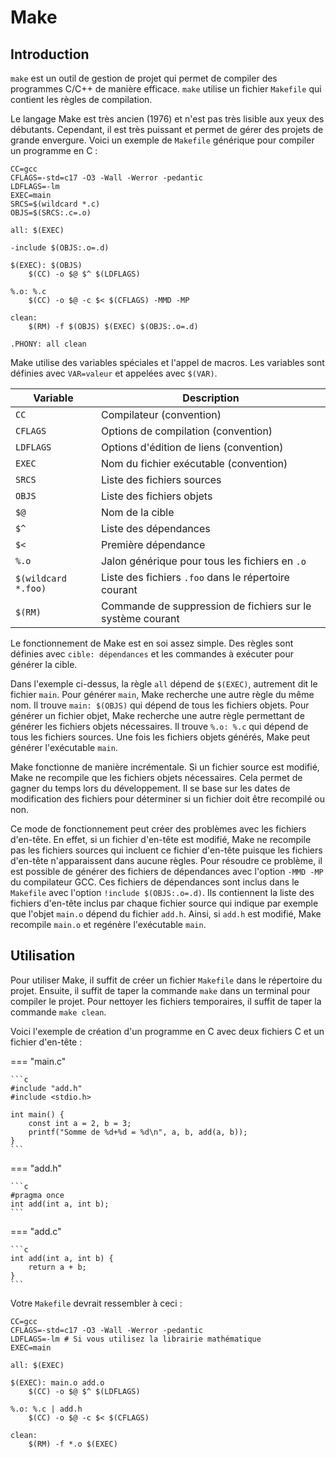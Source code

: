 # Make

## Introduction

`make` est un outil de gestion de projet qui permet de compiler des programmes C/C++ de manière efficace. `make` utilise un fichier `Makefile` qui contient les règles de compilation.

Le langage Make est très ancien (1976) et n'est pas très lisible aux yeux des débutants. Cependant, il est très puissant et permet de gérer des projets de grande envergure. Voici un exemple de `Makefile` générique pour compiler un programme en C :

```make
CC=gcc
CFLAGS=-std=c17 -O3 -Wall -Werror -pedantic
LDFLAGS=-lm
EXEC=main
SRCS=$(wildcard *.c)
OBJS=$(SRCS:.c=.o)

all: $(EXEC)

-include $(OBJS:.o=.d)

$(EXEC): $(OBJS)
    $(CC) -o $@ $^ $(LDFLAGS)

%.o: %.c
    $(CC) -o $@ -c $< $(CFLAGS) -MMD -MP

clean:
    $(RM) -f $(OBJS) $(EXEC) $(OBJS:.o=.d)

.PHONY: all clean
```

Make utilise des variables spéciales et l'appel de macros. Les variables sont définies avec `VAR=valeur` et appelées avec `$(VAR)`.

| Variable            | Description                                                |
| ------------------- | ---------------------------------------------------------- |
| `CC`                | Compilateur (convention)                                   |
| `CFLAGS`            | Options de compilation (convention)                        |
| `LDFLAGS`           | Options d'édition de liens (convention)                    |
| `EXEC`              | Nom du fichier exécutable (convention)                     |
| `SRCS`              | Liste des fichiers sources                                 |
| `OBJS`              | Liste des fichiers objets                                  |
| `$@`                | Nom de la cible                                            |
| `$^`                | Liste des dépendances                                      |
| `$<`                | Première dépendance                                        |
| `%.o`               | Jalon générique pour tous les fichiers en `.o`             |
| `$(wildcard *.foo)` | Liste des fichiers `.foo` dans le répertoire courant       |
| `$(RM)`             | Commande de suppression de fichiers sur le système courant |

Le fonctionnement de Make est en soi assez simple. Des règles sont définies avec `cible: dépendances` et les commandes à exécuter pour générer la cible.

Dans l'exemple ci-dessus, la règle `all` dépend de `$(EXEC)`, autrement dit le fichier `main`. Pour générer `main`, Make recherche une autre règle du même nom. Il trouve `main: $(OBJS)` qui dépend de tous les fichiers objets. Pour générer un fichier objet, Make recherche une autre règle permettant de générer les fichiers objets nécessaires. Il trouve `%.o: %.c` qui dépend de tous les fichiers sources. Une fois les fichiers objets générés, Make peut générer l'exécutable `main`.

Make fonctionne de manière incrémentale. Si un fichier source est modifié, Make ne recompile que les fichiers objets nécessaires. Cela permet de gagner du temps lors du développement. Il se base sur les dates de modification des fichiers pour déterminer si un fichier doit être recompilé ou non.

Ce mode de fonctionnement peut créer des problèmes avec les fichiers d'en-tête. En effet, si un fichier d'en-tête est modifié, Make ne recompile pas les fichiers sources qui incluent ce fichier d'en-tête puisque les fichiers d'en-tête n'apparaissent dans aucune règles. Pour résoudre ce problème, il est possible de générer des fichiers de dépendances avec l'option `-MMD -MP` du compilateur GCC. Ces fichiers de dépendances sont inclus dans le `Makefile` avec l'option `!include $(OBJS:.o=.d)`. Ils contiennent la liste des fichiers d'en-tête inclus par chaque fichier source qui indique par exemple que l'objet `main.o` dépend du fichier `add.h`. Ainsi, si `add.h` est modifié, Make recompile `main.o` et regénère l'exécutable `main`.

## Utilisation

Pour utiliser Make, il suffit de créer un fichier `Makefile` dans le répertoire du projet. Ensuite, il suffit de taper la commande `make` dans un terminal pour compiler le projet. Pour nettoyer les fichiers temporaires, il suffit de taper la commande `make clean`.

Voici l'exemple de création d'un programme en C avec deux fichiers C et un fichier d'en-tête :

=== "main.c"

    ```c
    #include "add.h"
    #include <stdio.h>

    int main() {
        const int a = 2, b = 3;
        printf("Somme de %d+%d = %d\n", a, b, add(a, b));
    }
    ```

=== "add.h"

    ```c
    #pragma once
    int add(int a, int b);
    ```

=== "add.c"

    ```c
    int add(int a, int b) {
        return a + b;
    }
    ```

Votre `Makefile` devrait ressembler à ceci :

```make
CC=gcc
CFLAGS=-std=c17 -O3 -Wall -Werror -pedantic
LDFLAGS=-lm # Si vous utilisez la librairie mathématique
EXEC=main

all: $(EXEC)

$(EXEC): main.o add.o
    $(CC) -o $@ $^ $(LDFLAGS)

%.o: %.c | add.h
    $(CC) -o $@ -c $< $(CFLAGS)

clean:
    $(RM) -f *.o $(EXEC)
```
